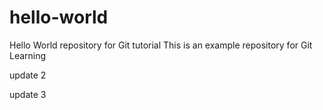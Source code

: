 # hello-world
Hello World repository for Git tutorial
This is an example repository for Git Learning 

update 2

update 3
